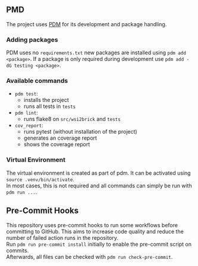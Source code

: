 ## PMD
The project uses [PDM](https://pdm-project.org/latest/) for its development and package handling.

### Adding packages
PDM uses no `requirements.txt` new packages are installed using `pdm add <package>`.
If a package is only required during development use `pdm add -dG testing <package>`.

### Available commands
- `pdm test`:
    - installs the project
    - runs all tests in `tests`
- `pdm lint`:
    - runs flake8 on `src/wsi2brick` and `tests`
- `cov_report`:
    - runs pytest (without installation of the project)
    - generates an coverage report
    - shows the coverage report

### Virtual Environment
The virtual environment is created as part of pdm. It can be activated using `source .venv/bin/activate`.<br>
In most cases, this is not required and all commands can simply be run with `pdm run ...`.

## Pre-Commit Hooks
This repository uses pre-commit hooks to run some workflows before committing to GitHub. This aims to increase code quality and reduce the number of failed action runs in the repository.<br>
Run `pdm run pre-commit install` initially to enable the pre-commit script on commits.<br>
Afterwards, all files can be checked with `pdm run check-pre-commit`.
